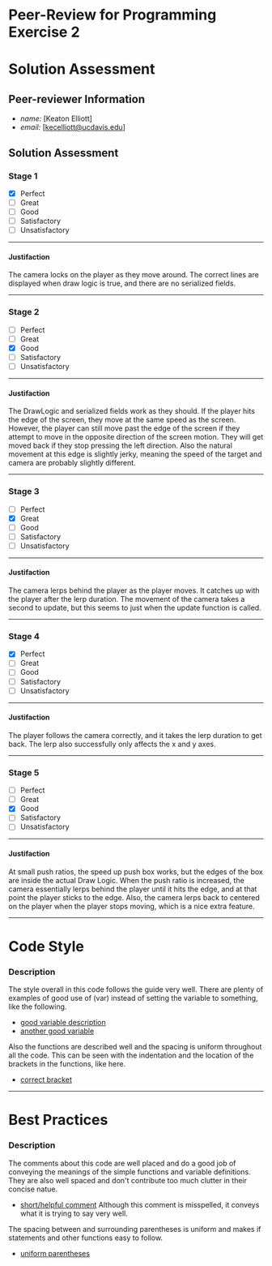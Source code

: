 # Peer-Review for Programming Exercise 2 #

# Solution Assessment #

## Peer-reviewer Information

* *name:* [Keaton Elliott] 
* *email:* [kecelliott@ucdavis.edu]

## Solution Assessment ##

### Stage 1 ###

- [x] Perfect
- [ ] Great
- [ ] Good
- [ ] Satisfactory
- [ ] Unsatisfactory

___
#### Justifaction ##### 
The camera locks on the player as they move around. The correct lines are displayed when draw logic is true, and there are no serialized fields.

___
### Stage 2 ###

- [ ] Perfect
- [ ] Great
- [x] Good
- [ ] Satisfactory
- [ ] Unsatisfactory

___
#### Justifaction ##### 
The DrawLogic and serialized fields work as they should. If the player hits the edge of the screen, they move at the same speed as the screen. However, the player can still move past the edge of the screen if they attempt to move in the opposite direction of the screen motion. They will get moved back if they stop pressing the left direction. Also the natural movement at this edge is slightly jerky, meaning the speed of the target and camera are probably slightly different.

___
### Stage 3 ###

- [ ] Perfect
- [x] Great
- [ ] Good
- [ ] Satisfactory
- [ ] Unsatisfactory

___
#### Justifaction ##### 
The camera lerps behind the player as the player moves. It catches up with the player after the lerp duration. The movement of the camera takes a second to update, but this seems to just when the update function is called.

___
### Stage 4 ###

- [x] Perfect
- [ ] Great
- [ ] Good
- [ ] Satisfactory
- [ ] Unsatisfactory

___
#### Justifaction ##### 
The player follows the camera correctly, and it takes the lerp duration to get back. The lerp also successfully only affects the x and y axes.

___
### Stage 5 ###

- [ ] Perfect
- [ ] Great
- [x] Good
- [ ] Satisfactory
- [ ] Unsatisfactory

___
#### Justifaction ##### 
At small push ratios, the speed up push box works, but the edges of the box are inside the actual Draw Logic. When the push ratio is increased, the camera essentially lerps behind the player until it hits the edge, and at that point the player sticks to the edge. Also, the camera lerps back to centered on the player when the player stops moving, which is a nice extra feature.

___
# Code Style #


### Description ###
The style overall in this code follows the guide very well. There are plenty of examples of good use of (var) instead of setting the variable to something, like the following.
* [good variable description](https://github.com/ensemble-ai/exercise2-cameracontroller-MichaelCordero98/blob/5e88de534819b87e3453640b21f469b3bc0cdd1a/Obscura/Assets/Scripts/TargetFocusLerpCamera.cs#L31)
* [another good variable](https://github.com/ensemble-ai/exercise2-cameracontroller-MichaelCordero98/blob/5e88de534819b87e3453640b21f469b3bc0cdd1a/Obscura/Assets/Scripts/FourWaySpeedupPushZoneCamera.cs#L30)

Also the functions are described well and the spacing is uniform throughout all the code. This can be seen with the indentation and the location of the brackets in the functions, like here.
* [correct bracket](https://github.com/ensemble-ai/exercise2-cameracontroller-MichaelCordero98/blob/5e88de534819b87e3453640b21f469b3bc0cdd1a/Obscura/Assets/Scripts/TargetFocusLerpCamera.cs#L30)

___

# Best Practices #

### Description ###

The comments about this code are well placed and do a good job of conveying the meanings of the simple functions and variable definitions. They are also well spaced and don't contribute too much clutter in their concise natue.
* [short/helpful comment](https://github.com/ensemble-ai/exercise2-cameracontroller-MichaelCordero98/blob/5e88de534819b87e3453640b21f469b3bc0cdd1a/Obscura/Assets/Scripts/TargetFocusLerpCamera.cs#L40) Although this comment is misspelled, it conveys what it is trying to say very well.

The spacing between and surrounding parentheses is uniform and makes if statements and other functions easy to follow.
* [uniform parentheses](https://github.com/ensemble-ai/exercise2-cameracontroller-MichaelCordero98/blob/5e88de534819b87e3453640b21f469b3bc0cdd1a/Obscura/Assets/Scripts/FrameAutoScrollCamera.cs#L30)

